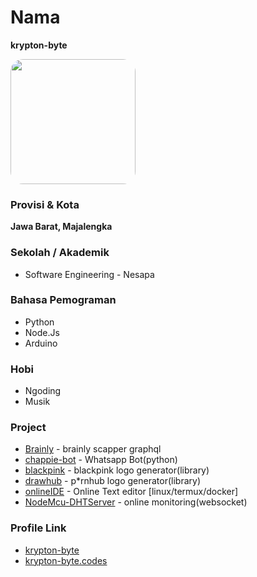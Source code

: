 # Nama
**krypton-byte**

<img src="https://avatars.githubusercontent.com/u/52121207" width="200" height="200" align="center" style="border-radius:10%;"/>

### Provisi & Kota
**Jawa Barat, Majalengka**
### Sekolah / Akademik
- Software Engineering - Nesapa
### Bahasa Pemograman

- Python
- Node.Js
- Arduino
### Hobi
- Ngoding
- Musik
### Project
- [Brainly](https://github.com/krypton-byte/brainly-scraper) - brainly scapper graphql
- [chappie-bot](https://github.com/krypton-byte/chappie-bot) - Whatsapp Bot(python)
- [blackpink](https://github.com/krypton-byte/blackpink) - blackpink logo generator(library)
- [drawhub](https://github.com/krypton-byte/drawHub) - p*rnhub logo generator(library)
- [onlineIDE](https://github.com/krypton-byte/onlineIDE) - Online Text editor [linux/termux/docker]
- [NodeMcu-DHTServer](https://github.com/krypton-byte/NodeMcu-DHTServer) - online monitoring(websocket)


### Profile Link

- [krypton-byte](https://github.com/krypton-byte)
- [krypton-byte.codes](https://profile.krypton-byte.codes)
